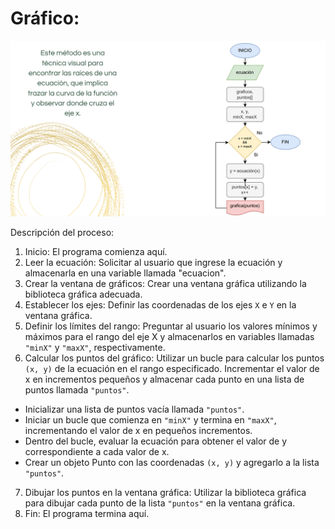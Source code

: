 # Gráfico:

![Método Gráfico](../../Calculadora-Ecuaciones/imagenes/metodo1.png)

Descripción del proceso:
1. Inicio: El programa comienza aquí.
2. Leer la ecuación: Solicitar al usuario que ingrese la ecuación y almacenarla en una variable llamada
"ecuacion".
3. Crear la ventana de gráficos: Crear una ventana gráfica utilizando la biblioteca gráfica adecuada.
4. Establecer los ejes: Definir las coordenadas de los ejes `X` e `Y` en la ventana gráfica.
5. Definir los límites del rango: Preguntar al usuario los valores mínimos y máximos para el rango del eje X y
almacenarlos en variables llamadas `"minX"` y `"maxX"`, respectivamente.
6. Calcular los puntos del gráfico: Utilizar un bucle para calcular los puntos `(x, y)` de la ecuación en el rango
especificado. Incrementar el valor de x en incrementos pequeños y almacenar cada punto en una lista de
puntos llamada `"puntos"`.
  - Inicializar una lista de puntos vacía llamada `"puntos"`.
  - Iniciar un bucle que comienza en `"minX"` y termina en `"maxX"`, incrementando el valor de x en pequeños incrementos.
  - Dentro del bucle, evaluar la ecuación para obtener el valor de y correspondiente a cada valor de x.
  - Crear un objeto Punto con las coordenadas `(x, y)` y agregarlo a la lista `"puntos"`.
7. Dibujar los puntos en la ventana gráfica: Utilizar la biblioteca gráfica para dibujar cada punto de la lista
`"puntos"` en la ventana gráfica.
8. Fin: El programa termina aquí.
